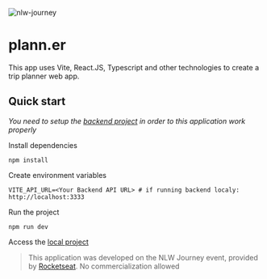 ![nlw-journey](https://github.com/indianaJonathan/nlw-journey-react/assets/22666576/56ba4c58-19f1-4989-888f-879c4b358697)
# plann.er

This app uses Vite, React.JS, Typescript and other technologies to create a trip planner web app.

## Quick start

_You need to setup the [backend project](https://github.com/rocketseat-education/nlw-journey-nodejs) in order to this application work properly_

Install dependencies
```shell
npm install
```

Create environment variables
```env
VITE_API_URL=<Your Backend API URL> # if running backend localy: http://localhost:3333
```

Run the project
```shell
npm run dev
```
Access the [local project](http://localhost:3000)

> This application was developed on the NLW Journey event, provided by [Rocketseat](https://www.rocketseat.com.br/). No commercialization allowed

